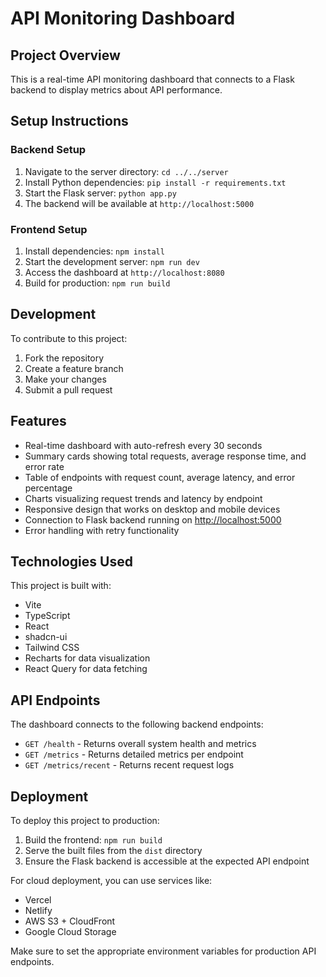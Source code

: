 # API Monitoring Dashboard

## Project Overview

This is a real-time API monitoring dashboard that connects to a Flask backend to display metrics about API performance.

## Setup Instructions

### Backend Setup

1. Navigate to the server directory: `cd ../../server`
2. Install Python dependencies: `pip install -r requirements.txt`
3. Start the Flask server: `python app.py`
4. The backend will be available at `http://localhost:5000`

### Frontend Setup

1. Install dependencies: `npm install`
2. Start the development server: `npm run dev`
3. Access the dashboard at `http://localhost:8080`
4. Build for production: `npm run build`

## Development

To contribute to this project:

1. Fork the repository
2. Create a feature branch
3. Make your changes
4. Submit a pull request

## Features

- Real-time dashboard with auto-refresh every 30 seconds
- Summary cards showing total requests, average response time, and error rate
- Table of endpoints with request count, average latency, and error percentage
- Charts visualizing request trends and latency by endpoint
- Responsive design that works on desktop and mobile devices
- Connection to Flask backend running on <http://localhost:5000>
- Error handling with retry functionality

## Technologies Used

This project is built with:

- Vite
- TypeScript
- React
- shadcn-ui
- Tailwind CSS
- Recharts for data visualization
- React Query for data fetching

## API Endpoints

The dashboard connects to the following backend endpoints:

- `GET /health` - Returns overall system health and metrics
- `GET /metrics` - Returns detailed metrics per endpoint
- `GET /metrics/recent` - Returns recent request logs

## Deployment

To deploy this project to production:

1. Build the frontend: `npm run build`
2. Serve the built files from the `dist` directory
3. Ensure the Flask backend is accessible at the expected API endpoint

For cloud deployment, you can use services like:

- Vercel
- Netlify
- AWS S3 + CloudFront
- Google Cloud Storage

Make sure to set the appropriate environment variables for production API endpoints.
